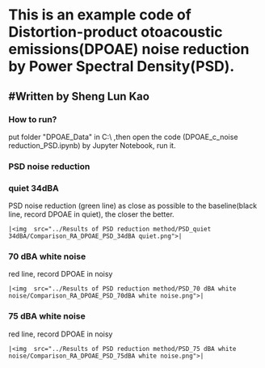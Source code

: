 <h1>This is an example code of Distortion-product otoacoustic emissions(DPOAE) noise reduction by Power Spectral Density(PSD).<br>
</h1> 

<h2>#Written by Sheng Lun Kao</h2> 

<h3>How to run?</h3> 
<p>
put folder "DPOAE_Data" in C:\   ,then open the code (DPOAE_c_noise reduction_PSD.ipynb) by Jupyter Notebook, run it.
</p>


### PSD noise reduction
### quiet 34dBA
PSD noise reduction (green line) as close as possible to the baseline(black line, record DPOAE in quiet), the closer the better.

	|<img  src="../Results of PSD reduction method/PSD_quiet 34dBA/Comparison_RA_DPOAE_PSD_34dBA quiet.png">|


### 70 dBA white noise
red line, record DPOAE in noisy

	|<img  src="../Results of PSD reduction method/PSD_70 dBA white noise/Comparison_RA_DPOAE_PSD_70dBA white noise.png">|
	

### 75 dBA white noise
red line, record DPOAE in noisy

	|<img  src="../Results of PSD reduction method/PSD_75 dBA white noise/Comparison_RA_DPOAE_PSD_75dBA white noise.png">|
